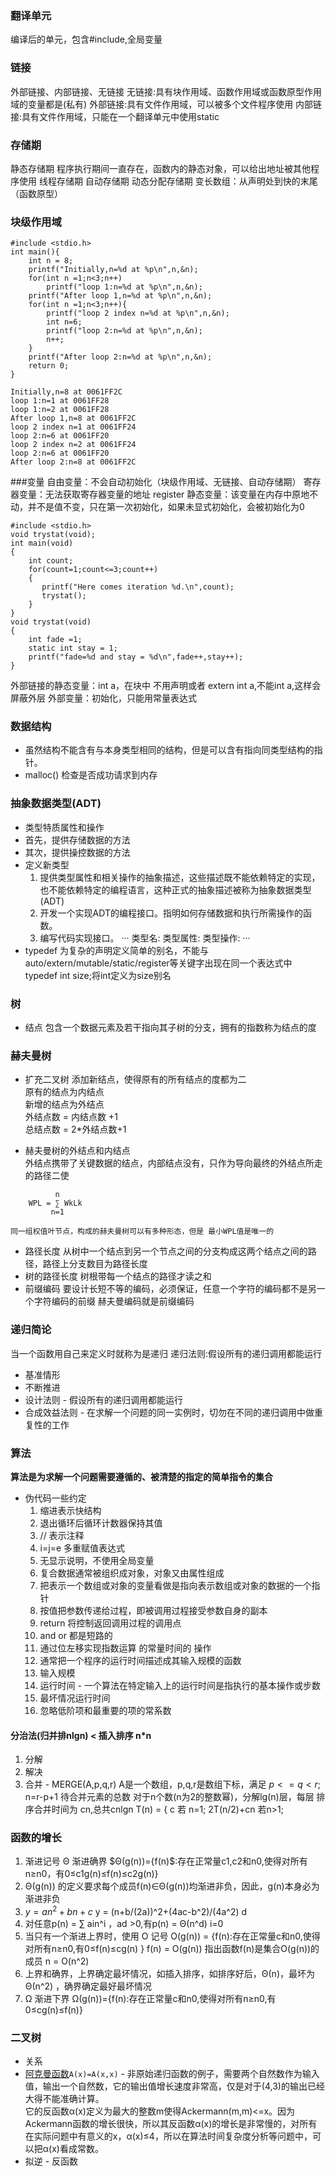 ### 翻译单元
   编译后的单元，包含#include,全局变量
### 链接
 外部链接、内部链接、无链接
 无链接:具有块作用域、函数作用域或函数原型作用域的变量都是(私有)
 外部链接:具有文件作用域，可以被多个文件程序使用
 内部链接:具有文件作用域，只能在一个翻译单元中使用static
### 存储期
  静态存储期 程序执行期间一直存在，函数内的静态对象，可以给出地址被其他程序使用
  线程存储期
  自动存储期
  动态分配存储期
    变长数组：从声明处到快的末尾（函数原型）
### 块级作用域
```分别在各块中定义n，后面的屏蔽前面的块
#include <stdio.h>
int main(){
    int n = 8;
    printf("Initially,n=%d at %p\n",n,&n);
    for(int n =1;n<3;n++)
        printf("loop 1:n=%d at %p\n",n,&n);
    printf("After loop 1,n=%d at %p\n",n,&n);
    for(int n =1;n<3;n++){
        printf("loop 2 index n=%d at %p\n",n,&n);
        int n=6;
        printf("loop 2:n=%d at %p\n",n,&n);
        n++;
    }
    printf("After loop 2:n=%d at %p\n",n,&n);
    return 0;
}
```
```
Initially,n=8 at 0061FF2C
loop 1:n=1 at 0061FF28
loop 1:n=2 at 0061FF28
After loop 1,n=8 at 0061FF2C
loop 2 index n=1 at 0061FF24
loop 2:n=6 at 0061FF20
loop 2 index n=2 at 0061FF24
loop 2:n=6 at 0061FF20
After loop 2:n=8 at 0061FF2C
```
###变量
   自由变量：不会自动初始化（块级作用域、无链接、自动存储期）
   寄存器变量：无法获取寄存器变量的地址 register
   静态变量：该变量在内存中原地不动，并不是值不变，只在第一次初始化，如果未显式初始化，会被初始化为0
```程序跳过了static int stay=1;静态变量和外部变量在程序被载入内存时已经执行完毕。这条声明放在trystat()函数中是告诉编译器只有trystat()函数才能看到该变量。这条声明并未在运行时执行
#include <stdio.h>
void trystat(void);
int main(void)
{
    int count;
    for(count=1;count<=3;count++)
    {
       printf("Here comes iteration %d.\n",count);
       trystat();
    }
}
void trystat(void)
{
    int fade =1;
    static int stay = 1;
    printf("fade=%d and stay = %d\n",fade++,stay++);
}
```
   外部链接的静态变量：int a，在块中 不用声明或者 extern int a,不能int a,这样会屏蔽外层
   外部变量：初始化，只能用常量表达式

### 数据结构
   * 虽然结构不能含有与本身类型相同的结构，但是可以含有指向同类型结构的指针。
   * malloc() 检查是否成功请求到内存

### 抽象数据类型(ADT)
   * 类型特质属性和操作
   * 首先，提供存储数据的方法
   * 其次，提供操控数据的方法
   * 定义新类型
     1. 提供类型属性和相关操作的抽象描述，这些描述既不能依赖特定的实现，也不能依赖特定的编程语言，这种正式的抽象描述被称为抽象数据类型(ADT)
     2. 开发一个实现ADT的编程接口。指明如何存储数据和执行所需操作的函数。
     3. 编写代码实现接口。
     ···
     类型名:
     类型属性:
     类型操作:
     ···
  *  typedef 为复杂的声明定义简单的别名，不能与auto/extern/mutable/static/register等关键字出现在同一个表达式中
     typedef int size;将int定义为size别名

### 树
  * 结点
    包含一个数据元素及若干指向其子树的分支，拥有的指数称为结点的度

### 赫夫曼树
  * 扩充二叉树
    添加新结点，使得原有的所有结点的度都为二  
    原有的结点为内结点  
    新增的结点为外结点  
    外结点数 = 内结点数 +1  
    总结点数 = 2*外结点数+1  

  * 赫夫曼树的外结点和内结点  
    外结点携带了关键数据的结点，内部结点没有，只作为导向最终的外结点所走的路径二使
```
          n
    WPL = ∑ WkLk
         n=1
```
    同一组权值叶节点，构成的赫夫曼树可以有多种形态，但是 最小WPL值是唯一的
  * 路径长度
    从树中一个结点到另一个节点之间的分支构成这两个结点之间的路径，路径上分支数目为路径长度
  * 树的路径长度
    树根带每一个结点的路径才读之和
  * 前缀编码 
    要设计长短不等的编码，必须保证，任意一个字符的编码都不是另一个字符编码的前缀
    赫夫曼编码就是前缀编码


### 递归简论
   当一个函数用自己来定义时就称为是递归
   递归法则:假设所有的递归调用都能运行
   
   * 基准情形
   * 不断推进
   * 设计法则 - 假设所有的递归调用都能运行
   * 合成效益法则 - 在求解一个问题的同一实例时，切勿在不同的递归调用中做重复性的工作
### 算法
  **算法是为求解一个问题需要遵循的、被清楚的指定的简单指令的集合**
  * 伪代码一些约定
    1. 缩进表示快结构
    2. 退出循环后循环计数器保持其值
    3. // 表示注释
    4. i=j=e 多重赋值表达式
    5. 无显示说明，不使用全局变量
    6. 复合数据通常被组织成对象，对象又由属性组成
    7. 把表示一个数组或对象的变量看做是指向表示数组或对象的数据的一个指针
    8. 按值把参数传递给过程，即被调用过程接受参数自身的副本
    9. return 将控制返回调用过程的调用点
    10. and or 都是短路的
    11. 通过位左移实现指数运算 的常量时间的 操作
    12. 通常把一个程序的运行时间描述成其输入规模的函数
    13. 输入规模
    14. 运行时间 - 一个算法在特定输入上的运行时间是指执行的基本操作或步数
    15. 最坏情况运行时间
    16. 忽略低阶项和最重要的项的常系数
#### 分治法(归并排nlgn) < 插入排序 n*n
  1. 分解
  2. 解决
  3. 合并 - MERGE(A,p,q,r) A是一个数组，p,q,r是数组下标，满足 $p<=q<r$; n=r-p+1 待合并元素的总数
  对于n个数(n为2的整数幂)，分解lg(n)层，每层 排序合并时间为 cn,总共cnlgn
  T(n) = { c 若 n=1; 2T(n/2)+cn 若n>1;

### 函数的增长
  1. 渐进记号 Θ 渐进确界
     $Θ(g(n))={f(n)$:存在正常量c1,c2和n0,使得对所有n≥n0，有0≤c1g(n)≤f(n)≤c2g(n)}
  2. Θ(g(n)) 的定义要求每个成员f(n)∈Θ(g(n))均渐进非负，因此，g(n)本身必为渐进非负
  3. $y = an^2 + bn + c$
     y = (n+b/(2a))^2+(4ac-b^2)/(4a^2)
                  d
  4. 对任意p(n) = ∑ ain^i ，ad >0,有p(n) = Θ(n^d)
                 i=0
  5. 当只有一个渐进上界时，使用 O 记号
     O(g(n)) = {f(n):存在正常量c和n0,使得对所有n≥n0,有0≤f(n)≤cg(n) }
     f(n) = O(g(n)) 指出函数f(n)是集合O(g(n))的成员
     n = O(n^2)
  6. 上界和确界，上界确定最坏情况，如插入排序，如排序好后，Θ(n)，最坏为Θ(n^2) ，确界确定最好最坏情况
  7. Ω 渐进下界
     Ω(g(n))={f(n):存在正常量c和n0,使得对所有n≥n0,有0≤cg(n)≤f(n)}

### 二叉树
* 关系
* [阿克曼函数](https://baike.baidu.com/item/%E9%98%BF%E5%85%8B%E6%9B%BC%E5%87%BD%E6%95%B0)`A(x)=A(x,x)` - 非原始递归函数的例子，需要两个自然数作为输入值，输出一个自然数，它的输出值增长速度非常高，仅是对于(4,3)的输出已经大得不能准确计算。  
  它的反函数α(x)定义为最大的整数m使得Ackermann(m,m)<=x。因为Ackermann函数的增长很快，所以其反函数α(x)的增长是非常慢的，对所有在实际问题中有意义的x，α(x)≤4，所以在算法时间复杂度分析等问题中，可以把α(x)看成常数。
* 拟逆 - 反函数